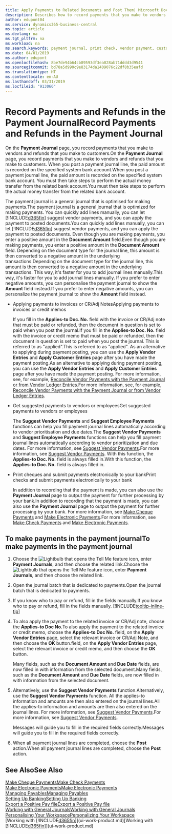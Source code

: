 ```yaml
---
title: Apply Payments to Related Documents and Post Them| Microsoft Docs
description: Describes how to record payments that you make to vendors and refunds that you make to customers.
author: edupont04
ms.service: dynamics365-business-central
ms.topic: article
ms.devlang: na
ms.tgt_pltfrm: na
ms.workload: na
ms.search.keywords: payment journal, print check, vendor payment, customer refund, creditor, debt, balance due, AP
ms.date: 04/01/2019
ms.author: edupont
ms.openlocfilehash: 8be7de94b64cb89593df3ea028ab71dddd3d9541
ms.sourcegitcommit: bd78a5d990c9e83174da1409076c22df8b35eafd
ms.translationtype: HT
ms.contentlocale: en-AU
ms.lasthandoff: 03/31/2019
ms.locfileid: "913066"
---
```

# <a name="record-payments-and-refunds-in-the-payment-journal"></a><span data-ttu-id="79813-103">Record Payments and Refunds in the Payment Journal</span><span class="sxs-lookup"><span data-stu-id="79813-103">Record Payments and Refunds in the Payment Journal</span></span>

<span data-ttu-id="79813-104">On the **Payment Journal** page, you record payments that you make to vendors and refunds that you make to customers.</span><span class="sxs-lookup"><span data-stu-id="79813-104">On the **Payment Journal** page, you record payments that you make to vendors and refunds that you make to customers.</span></span> <span data-ttu-id="79813-105">When you post a payment journal line, the paid amount is recorded on the specified system bank account.</span><span class="sxs-lookup"><span data-stu-id="79813-105">When you post a payment journal line, the paid amount is recorded on the specified system bank account.</span></span> <span data-ttu-id="79813-106">You must then take steps to perform the actual money transfer from the related bank account.</span><span class="sxs-lookup"><span data-stu-id="79813-106">You must then take steps to perform the actual money transfer from the related bank account.</span></span>  

<span data-ttu-id="79813-107">The payment journal is a general journal that is optimised for making payments.</span><span class="sxs-lookup"><span data-stu-id="79813-107">The payment journal is a general journal that is optimized for making payments.</span></span> <span data-ttu-id="79813-108">You can quickly add lines manually, you can let [!INCLUDE[d365fin](includes/d365fin_md.md)] suggest vendor payments, and you can apply the payment to posted documents.</span><span class="sxs-lookup"><span data-stu-id="79813-108">You can quickly add lines manually, you can let [!INCLUDE[d365fin](includes/d365fin_md.md)] suggest vendor payments, and you can apply the payment to posted documents.</span></span> <span data-ttu-id="79813-109">Even though you are making payments, you enter a positive amount in the **Document Amount** field.</span><span class="sxs-lookup"><span data-stu-id="79813-109">Even though you are making payments, you enter a positive amount in the **Document Amount** field.</span></span> <span data-ttu-id="79813-110">Depending on the document type for the journal line, this amount is then converted to a negative amount in the underlying transactions.</span><span class="sxs-lookup"><span data-stu-id="79813-110">Depending on the document type for the journal line, this amount is then converted to a negative amount in the underlying transactions.</span></span> <span data-ttu-id="79813-111">This way, it's faster for you to add journal lines manually.</span><span class="sxs-lookup"><span data-stu-id="79813-111">This way, it's faster for you to add journal lines manually.</span></span> <span data-ttu-id="79813-112">If you prefer to enter negative amounts, you can personalise the payment journal to show the **Amount** field instead.</span><span class="sxs-lookup"><span data-stu-id="79813-112">If you prefer to enter negative amounts, you can personalize the payment journal to show the **Amount** field instead.</span></span>  

- <span data-ttu-id="79813-113">Applying payments to invoices or CR/Adj Notes</span><span class="sxs-lookup"><span data-stu-id="79813-113">Applying payments to invoices or credit memos</span></span>

    <span data-ttu-id="79813-114">If you fill in the **Applies-to Doc. No.** field with the invoice or CR/Adj note that must be paid or refunded, then the document in question is set to paid when you post the journal.</span><span class="sxs-lookup"><span data-stu-id="79813-114">If you fill in the **Applies-to Doc. No.** field with the invoice or credit memo that must be paid or refunded, then the document in question is set to paid when you post the journal.</span></span> <span data-ttu-id="79813-115">This is referred to as "applied".</span><span class="sxs-lookup"><span data-stu-id="79813-115">This is referred to as "applied".</span></span> <span data-ttu-id="79813-116">As an alternative to applying during payment posting, you can use the **Apply Vendor Entries** and **Apply Customer Entries** page after you have made the payment posting.</span><span class="sxs-lookup"><span data-stu-id="79813-116">As an alternative to applying during payment posting, you can use the **Apply Vendor Entries** and **Apply Customer Entries** page after you have made the payment posting.</span></span> <span data-ttu-id="79813-117">For more information, see, for example, [Reconcile Vendor Payments with the Payment Journal or from Vendor Ledger Entries](payables-how-apply-purchase-transactions-manually.md).</span><span class="sxs-lookup"><span data-stu-id="79813-117">For more information, see, for example, [Reconcile Vendor Payments with the Payment Journal or from Vendor Ledger Entries](payables-how-apply-purchase-transactions-manually.md).</span></span>  

- <span data-ttu-id="79813-118">Get suggested payments to vendors or employees</span><span class="sxs-lookup"><span data-stu-id="79813-118">Get suggested payments to vendors or employees</span></span>

    <span data-ttu-id="79813-119">The **Suggest Vendor Payments** and **Suggest Employee Payments** functions can help you fill payment journal lines automatically according to vendor prioritisation and due dates.</span><span class="sxs-lookup"><span data-stu-id="79813-119">The **Suggest Vendor Payments** and **Suggest Employee Payments** functions can help you fill payment journal lines automatically according to vendor prioritization and due dates.</span></span> <span data-ttu-id="79813-120">For more information, see [Suggest Vendor Payments](payables-how-suggest-vendor-payments.md).</span><span class="sxs-lookup"><span data-stu-id="79813-120">For more information, see [Suggest Vendor Payments](payables-how-suggest-vendor-payments.md).</span></span> <span data-ttu-id="79813-121">With this function, the **Applies-to Doc. No.** field is always filled in.</span><span class="sxs-lookup"><span data-stu-id="79813-121">With this function, the **Applies-to Doc. No.** field is always filled in.</span></span>  

- <span data-ttu-id="79813-122">Print cheques and submit payments electronically to your bank</span><span class="sxs-lookup"><span data-stu-id="79813-122">Print checks and submit payments electronically to your bank</span></span>

    <span data-ttu-id="79813-123">In addition to recording that the payment is made, you can also use the **Payment Journal** page to output the payment for further processing by your bank.</span><span class="sxs-lookup"><span data-stu-id="79813-123">In addition to recording that the payment is made, you can also use the **Payment Journal** page to output the payment for further processing by your bank.</span></span> <span data-ttu-id="79813-124">For more information, see [Make Cheque Payments](payables-how-work-checks.md) and [Make Electronic Payments](payables-how-export-payments-bank-file.md).</span><span class="sxs-lookup"><span data-stu-id="79813-124">For more information, see [Make Check Payments](payables-how-work-checks.md) and [Make Electronic Payments](payables-how-export-payments-bank-file.md).</span></span>  

## <a name="to-make-payments-in-the-payment-journal"></a><span data-ttu-id="79813-125">To make payments in the payment journal</span><span class="sxs-lookup"><span data-stu-id="79813-125">To make payments in the payment journal</span></span>

1. <span data-ttu-id="79813-126">Choose the ![Lightbulb that opens the Tell Me feature](media/ui-search/search_small.png "Tell me what you want to do") icon, enter **Payment Journals**, and then choose the related link.</span><span class="sxs-lookup"><span data-stu-id="79813-126">Choose the ![Lightbulb that opens the Tell Me feature](media/ui-search/search_small.png "Tell me what you want to do") icon, enter **Payment Journals**, and then choose the related link.</span></span>
2. <span data-ttu-id="79813-127">Open the journal batch that is dedicated to payments.</span><span class="sxs-lookup"><span data-stu-id="79813-127">Open the journal batch that is dedicated to payments.</span></span>
3. <span data-ttu-id="79813-128">If you know who to pay or refund, fill in the fields manually.</span><span class="sxs-lookup"><span data-stu-id="79813-128">If you know who to pay or refund, fill in the fields manually.</span></span> [!INCLUDE[tooltip-inline-tip](includes/tooltip-inline-tip_md.md)]
4. <span data-ttu-id="79813-129">To also apply the payment to the related invoice or CR/Adj note, choose the **Applies-to Doc No.**</span><span class="sxs-lookup"><span data-stu-id="79813-129">To also apply the payment to the related invoice or credit memo, choose the **Applies-to Doc No.**</span></span> <span data-ttu-id="79813-130">field, on the **Apply Vendor Entries** page, select the relevant invoice or CR/Adj Note, and then choose the **OK** button.</span><span class="sxs-lookup"><span data-stu-id="79813-130">field, on the **Apply Vendor Entries** page, select the relevant invoice or credit memo, and then choose the **OK** button.</span></span>

    <span data-ttu-id="79813-131">Many fields, such as the **Document Amount** and **Due Date** fields, are now filled in with information from the selected document.</span><span class="sxs-lookup"><span data-stu-id="79813-131">Many fields, such as the **Document Amount** and **Due Date** fields, are now filled in with information from the selected document.</span></span>
5. <span data-ttu-id="79813-132">Alternatively, use the **Suggest Vendor Payments** function.</span><span class="sxs-lookup"><span data-stu-id="79813-132">Alternatively, use the **Suggest Vendor Payments** function.</span></span> <span data-ttu-id="79813-133">All the applies-to information and amounts are then also entered on the journal lines.</span><span class="sxs-lookup"><span data-stu-id="79813-133">All the applies-to information and amounts are then also entered on the journal lines.</span></span> <span data-ttu-id="79813-134">For more information, see [Suggest Vendor Payments](payables-how-suggest-vendor-payments.md).</span><span class="sxs-lookup"><span data-stu-id="79813-134">For more information, see [Suggest Vendor Payments](payables-how-suggest-vendor-payments.md).</span></span>

    <span data-ttu-id="79813-135">Messages will guide you to fill in the required fields correctly.</span><span class="sxs-lookup"><span data-stu-id="79813-135">Messages will guide you to fill in the required fields correctly.</span></span>
6.  <span data-ttu-id="79813-136">When all payment journal lines are completed, choose the **Post** action.</span><span class="sxs-lookup"><span data-stu-id="79813-136">When all payment journal lines are completed, choose the **Post** action.</span></span>

## <a name="see-also"></a><span data-ttu-id="79813-137">See Also</span><span class="sxs-lookup"><span data-stu-id="79813-137">See Also</span></span>
[<span data-ttu-id="79813-138">Make Cheque Payments</span><span class="sxs-lookup"><span data-stu-id="79813-138">Make Check Payments</span></span>](payables-how-work-checks.md)  
[<span data-ttu-id="79813-139">Make Electronic Payments</span><span class="sxs-lookup"><span data-stu-id="79813-139">Make Electronic Payments</span></span>](payables-how-export-payments-bank-file.md)  
[<span data-ttu-id="79813-140">Managing Payables</span><span class="sxs-lookup"><span data-stu-id="79813-140">Managing Payables</span></span>](payables-manage-payables.md)  
[<span data-ttu-id="79813-141">Setting Up Banking</span><span class="sxs-lookup"><span data-stu-id="79813-141">Setting Up Banking</span></span>](bank-setup-banking.md)  
[<span data-ttu-id="79813-142">Export a Positive Pay file</span><span class="sxs-lookup"><span data-stu-id="79813-142">Export a Positive Pay file</span></span>](finance-how-positive-pay.md)  
[<span data-ttu-id="79813-143">Working with General Journals</span><span class="sxs-lookup"><span data-stu-id="79813-143">Working with General Journals</span></span>](ui-work-general-journals.md)  
[<span data-ttu-id="79813-144">Personalising Your Workspace</span><span class="sxs-lookup"><span data-stu-id="79813-144">Personalizing Your Workspace</span></span>](ui-personalization-user.md)  
<span data-ttu-id="79813-145">[Working with [!INCLUDE[d365fin](includes/d365fin_md.md)]](ui-work-product.md)</span><span class="sxs-lookup"><span data-stu-id="79813-145">[Working with [!INCLUDE[d365fin](includes/d365fin_md.md)]](ui-work-product.md)</span></span>  
